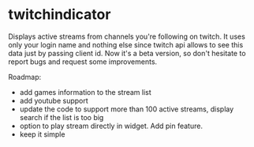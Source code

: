 # twitchindicator

Displays active streams from channels you're following on twitch.
It uses only your login name and nothing else since twitch api allows to see this data just by passing client id.
Now it's a beta version, so don't hesitate to report bugs and request some improvements.

Roadmap:
- add games information to the stream list
- add youtube support
- update the code to support more than 100 active streams, display search if the list is too big
- option to play stream directly in widget. Add pin feature.
- keep it simple